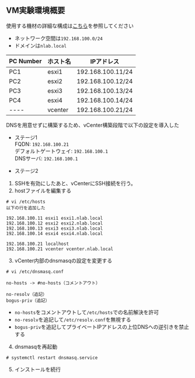 ## VM実験環境概要

使用する機材の詳細な構成は[こちら](00-VM-Machines.md)を参照してください
- ネットワーク空間は`192.168.100.0/24`
- ドメインは`nlab.local`

| PC Number | ホスト名 | IPアドレス |
| ---- | ---- | ---- |
| PC1 | esxi1 | 192.168.100.11/24 |
| PC2 | esxi2 | 192.168.100.12/24 |
| PC3 | esxi3 | 192.168.100.13/24 |
| PC4 | esxi4 | 192.168.100.14/24 |
| ---- | vcenter | 192.168.100.21/24 |

DNSを用意せずに構築するため、vCenter構築段階で以下の設定を導入した

- ステージ1  
FQDN: `192.168.100.21`  
デフォルトゲートウェイ: `192.168.100.1`  
DNSサーバ: `192.168.100.1`

- ステージ2  
1. SSHを有効にしたあと、vCenterにSSH接続を行う。
2. hostファイルを編集する  
```
# vi /etc/hosts
以下の行を追加した

192.168.100.11 esxi1 esxi1.nlab.local
192.168.100.12 esxi2 esxi2.nlab.local
192.168.100.13 esxi3 esxi3.nlab.local
192.168.100.14 esxi4 esxi4.nlab.local

192.168.100.21 localhost
192.168.100.21 vcenter vcenter.nlab.local
```

3. vCenter内部のdnsmasqの設定を変更する
```
# vi /etc/dnsmasq.conf

no-hosts -> #no-hosts（コメントアウト）

no-resolv（追記）
bogus-priv（追記）

```
- `no-hosts`をコメントアウトして`/etc/hosts`での名前解決を許可
- `no-resolv`を追記して`/etc/resolv.conf`を無視する
- `bogus-priv`を追記してプライベートIPアドレスの上位DNSへの逆引きを禁止する

4. dnsmasqを再起動
```
# systemctl restart dnsmasq.service
```

5. インストールを続行
